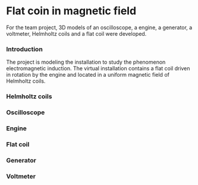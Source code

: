 # Flat coin in magnetic field
For the team project, 3D models of an oscilloscope, a engine, a generator, a voltmeter, Helmholtz coils and a flat coil were developed.
<h3>Introduction</h3>
The project is modeling the installation to study the phenomenon
electromagnetic induction. The virtual installation contains a flat coil driven
in rotation by the engine and located in a uniform magnetic field of Helmholtz coils.
<h3>Helmholtz coils</h3>
<h3>Oscilloscope</h3>
<h3>Engine</h3>
<h3>Flat coil</h3>
<h3>Generator</h3>
<h3>Voltmeter</h3>

